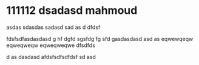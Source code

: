 # 111112 dsadasd mahmoud
asdas
sdasdas
sadasd
sad
as
d
dfdsf

fdsfsdfasdasdasd
g
hf
dgfd
sgsfdg
fg
sfd
gasdasdasd
asd
as
eqwewqeqw
eqweqweqw
eqweqweqwe
dfsdfds

d
as
dasdasd
afdsfsdfsdfdsf
sd
asd
